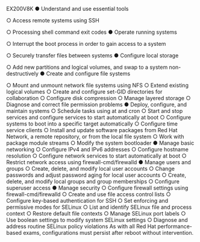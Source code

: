 EX200V8K
● Understand and use essential tools
<!-- ○ Access a shell prompt and issue commands with correct syntax -->
<!-- ○ Use input-output redirection (>, >>, |, 2>, etc.) -->
<!-- ○ Use grep and regular expressions to analyze text -->
○ Access remote systems using SSH
<!-- ○ Log in and switch users in multi-user targets -->
<!-- ○ Archive, compress, unpack, and uncompress files using tar, star, gzip, and bzip2 -->
<!-- ○ Create and edit text files -->
<!-- ○ Create, delete, copy, and move files and directories -->
<!-- ○ Create hard and soft links -->
<!-- ○ List, set, and change standard ugo/rwx permissions -->
<!-- ○ Locate, read, and use system documentation including man, info, and files in /usr/share/doc -->
<!-- ● Create simple shell scripts -->
<!-- ○ Conditionally execute code (use of: if, test, [], etc.) -->
<!-- ○ Use Looping constructs (for, etc.) to process file, command line input -->
<!-- ○ Process script inputs ($1, $2, etc.) -->
<!-- ○ Processing output of shell commands within a script -->
○ Processing shell command exit codes
● Operate running systems
<!-- ○ Boot, reboot, and shut down a system normally -->
<!-- ○ Boot systems into different targets manually -->
○ Interrupt the boot process in order to gain access to a system
<!-- ○ Identify CPU/memory intensive processes and kill processes -->
<!-- ○ Adjust process scheduling -->
<!-- ○ Manage tuning profiles -->
<!-- ○ Locate and interpret system log files and journals -->
<!-- ○ Preserve system journals -->
<!-- ○ Start, stop, and check the status of network services -->
○ Securely transfer files between systems
● Configure local storage
<!-- ○ List, create, and delete partitions on MBR and GPT disks -->
<!-- ○ Create and remove physical volumes -->
<!-- ○ Assign physical volumes to volume groups -->
<!-- ○ Create and delete logical volumes -->
<!-- ○ Configure systems to mount file systems at boot by universally unique ID (UUID) or label -->
○ Add new partitions and logical volumes, and swap to a system non-destructively
● Create and configure file systems
<!-- ○ Create, mount, unmount, and use vfat, ext4, and xfs file systems -->
○ Mount and unmount network file systems using NFS
○ Extend existing logical volumes
○ Create and configure set-GID directories for collaboration
○ Configure disk compression
○ Manage layered storage
○ Diagnose and correct file permission problems
● Deploy, configure, and maintain systems
○ Schedule tasks using at and cron
○ Start and stop services and configure services to start automatically at boot
○ Configure systems to boot into a specific target automatically
○ Configure time service clients
○ Install and update software packages from Red Hat Network, a remote repository,
or from the local file system
○ Work with package module streams
○ Modify the system bootloader
● Manage basic networking
○ Configure IPv4 and IPv6 addresses
○ Configure hostname resolution
○ Configure network services to start automatically at boot
○ Restrict network access using firewall-cmd/firewalld
● Manage users and groups
○ Create, delete, and modify local user accounts
○ Change passwords and adjust password aging for local user accounts
○ Create, delete, and modify local groups and group memberships
○ Configure superuser access
● Manage security
○ Configure firewall settings using firewall-cmd/firewalld
○ Create and use file access control lists
○ Configure key-based authentication for SSH
○ Set enforcing and permissive modes for SELinux
○ List and identify SELinux file and process context
○ Restore default file contexts
○ Manage SELinux port labels
○ Use boolean settings to modify system SELinux settings
○ Diagnose and address routine SELinux policy violations
As with all Red Hat performance-based exams, configurations must persist after reboot without
intervention.